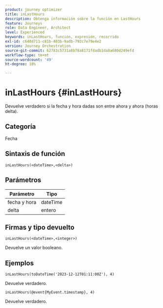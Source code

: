 ```yaml
---
product: journey optimizer
title: inLastHours
description: Obtenga información sobre la función en LastHours
feature: Journeys
role: Data Engineer, Architect
level: Experienced
keywords: inLastHours, función, expresión, recorrido
exl-id: c648d711-c81b-403b-9adb-792c7e79e4e2
version: Journey Orchestration
source-git-commit: 62783c5731a8b78a8171fdadb1da8a680d249efd
workflow-type: tm+mt
source-wordcount: '49'
ht-degree: 18%

---
```


# inLastHours {#inLastHours}

Devuelve verdadero si la fecha y hora dadas son entre ahora y ahora (horas delta).

## Categoría

Fecha

## Sintaxis de función

`inLastHours(<dateTime>,<delta>)`

## Parámetros

| Parámetro | Tipo |
|-----------|------------------|
| fecha y hora | dateTime |
| delta | entero |

## Firmas y tipo devuelto

`inLastHours(<dateTime>,<integer>)`

Devuelve un valor booleano.

## Ejemplos

`inLastHours(toDateTime('2023-12-12T01:11:00Z'), 4)`

Devuelve verdadero.

`inLastHours(@event{MyEvent.timestamp}, 4)`

Devuelve verdadero.
